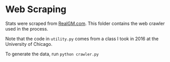 # Web Scraping

Stats were scraped from [RealGM.com](https://basketball.realgm.com). 
This folder contains the web crawler used in the process.

Note that the code in `utility.py` comes from a class I took 
in 2016 at the University of Chicago. 

To generate the data, run `python crawler.py`


